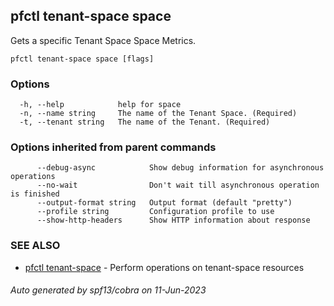 ## pfctl tenant-space space

Gets a specific Tenant Space Space Metrics.

```
pfctl tenant-space space [flags]
```

### Options

```
  -h, --help            help for space
  -n, --name string     The name of the Tenant Space. (Required)
  -t, --tenant string   The name of the Tenant. (Required)
```

### Options inherited from parent commands

```
      --debug-async            Show debug information for asynchronous operations
      --no-wait                Don't wait till asynchronous operation is finished
      --output-format string   Output format (default "pretty")
      --profile string         Configuration profile to use
      --show-http-headers      Show HTTP information about response
```

### SEE ALSO

* [pfctl tenant-space](pfctl_tenant-space.md)	 - Perform operations on tenant-space resources

###### Auto generated by spf13/cobra on 11-Jun-2023
